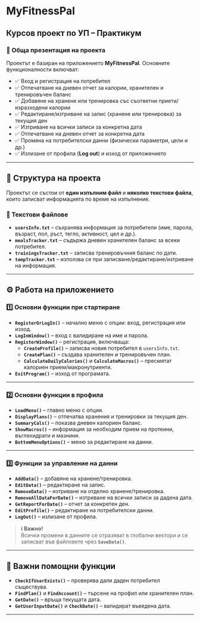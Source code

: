 # MyFitnessPal  
## Курсов проект по УП – Практикум  

### 📌 Обща презентация на проекта  
Проектът е базиран на приложението **MyFitnessPal**. Основните функционалности включват:  

- ✅ Вход и регистрация на потребител  
- ✅ Отпечатване на дневен отчет за калории, хранителен и тренировъчен баланс  
- ✅ Добавяне на хранене или тренировка със съответни приети/изразходени калории  
- ✅ Редактиране/изтриване на запис (хранене или тренировка) за текущия ден  
- ✅ Изтриване на всички записи за конкретна дата  
- ✅ Отпечатване на дневен отчет за конкретна дата  
- ✅ Промяна на потребителски данни (физически параметри, цели и др.)  
- ✅ Излизане от профила (**Log out**) и изход от приложението  

---

## 📂 Структура на проекта  

Проектът се състои от **един изпълним файл** и **няколко текстови файла**, които записват информацията по време на изпълнение.  

### 📝 Текстови файлове  
- **`usersInfo.txt`** – съхранява информация за потребители (име, парола, възраст, пол, ръст, тегло, активност, цел и др.).  
- **`mealsTracker.txt`** – съдържа дневен хранителен баланс за всеки потребител.  
- **`trainingsTracker.txt`** – записва тренировъчния баланс по дати.  
- **`tempTracker.txt`** – използва се при записване/редактиране/изтриване на информация.  

---

## ⚙️ Работа на приложението  

### 1️⃣ Основни функции при стартиране  
- **`RegisterOrLogIn()`** – начално меню с опции: вход, регистрация или изход.  
- **`LogInWindow()`** – вход с валидиране на име и парола.  
- **`RegisterWindow()`** – регистрация, включваща:  
  - **`CreateProfile()`** – записва новия потребител в `usersInfo.txt`.  
  - **`CreatePlan()`** – създава хранителен и тренировъчен план.  
  - **`CalculateDailyCalories()`** и **`CalculateMacros()`** – пресмятат калориен прием/макронутриенти.  
- **`ExitProgram()`** – изход от програмата.  

---

### 2️⃣ Основни функции в профила  
- **`LoadMenu()`** – главно меню с опции.  
- **`DisplayPlans()`** – отпечатва хранения и тренировки за текущия ден.  
- **`SummaryCals()`** – показва дневен калориен баланс.  
- **`ShowMacros()`** – информация за необходим прием на протеини, въглехидрати и мазнини.  
- **`BottomMenuOptions()`** – меню за редактиране на данни.  

---

### 3️⃣ Функции за управление на данни  
- **`AddData()`** – добавяне на хранене/тренировка.  
- **`EditData()`** – редактиране на запис.  
- **`RemoveData()`** – изтриване на отделно хранене/тренировка.  
- **`RemoveAllDataForDate()`** – изтриване на всички записи за дадена дата.  
- **`GetReportForDate()`** – отчет за конкретен ден.  
- **`EditProfile()`** – редактиране на потребителски данни.  
- **`LogOut()`** – излизане от профила.  

> **ℹ️ Важно!**  
> Всички промени в данните се отразяват в глобални вектори и се записват във файловете чрез **`SaveData()`**.

---

## 🔧 Важни помощни функции  
- **`CheckIfUserExists()`** – проверява дали даден потребител съществува.  
- **`FindPlan()`** и **`FindAccount()`** – търсене на профил или хранителен план.  
- **`GetDate()`** – връща текущата дата.  
- **`GetUserInputDate()`** и **`CheckDate()`** – валидират въведена дата.  

---
